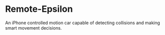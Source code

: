 Remote-Epsilon
==============

An iPhone controlled motion car capable of detecting collisions and making smart movement decisions.
